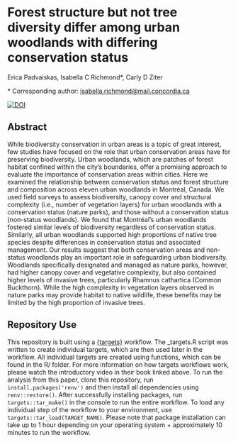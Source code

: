 # Forest structure but not tree diversity differ among urban woodlands with differing conservation status

Erica Padvaiskas, Isabella C Richmond*, Carly D Ziter

\* Corresponding author: isabella.richmond@mail.concordia.ca

[![DOI](https://zenodo.org/badge/739470234.svg)](https://zenodo.org/doi/10.5281/zenodo.10553229)

## Abstract
While biodiversity conservation in urban areas is a topic of great interest, few studies have focused on the role that urban conservation areas have for preserving biodiversity. Urban woodlands, which are patches of forest habitat confined within the city’s boundaries, offer a promising approach to evaluate the importance of conservation areas within cities. Here we examined the relationship between conservation status and forest structure and composition across eleven urban woodlands in Montréal, Canada. We used field surveys to assess biodiversity, canopy cover and structural complexity (i.e., number of vegetation layers) for urban woodlands with a conservation status (nature parks), and those without a conservation status (non-status woodlands). We found that Montréal’s urban woodlands fostered similar levels of biodiversity regardless of conservation status. Similarly, all urban woodlands supported high proportions of native tree species despite differences in conservation status and associated management. Our results suggest that both conservation areas and non-status woodlands play an important role in safeguarding urban biodiversity. Woodlands specifically designated and managed as nature parks, however, had higher canopy cover and vegetative complexity, but also contained higher levels of invasive trees, particularly Rhamnus cathartica (Common Buckthorn). While the high complexity in vegetation layers observed in nature parks may provide habitat to native wildlife, these benefits may be limited by the high proportion of invasive trees.

## Repository Use
This repository is built using a [{targets}](https://books.ropensci.org/targets/) workflow. The _targets.R script was written to create individual targets, which are then used later in the workflow. All individual targets are created using functions, which can be found in the R/ folder. For more information on how targets workflows work, please watch the introductory video in their book linked above. To run the analysis from this paper, clone this repository, run `install.packages('renv')` and then install all dependencies using `renv::restore()`. After successfully installing packages, run `targets::tar_make()` in the console to run the entire workflow. To load any individual step of the workflow to your environment, use `targets::tar_load(TARGET_NAME)`. Please note that package installation can take up to 1 hour depending on your operating system + approximately 10 minutes to run the workflow.
